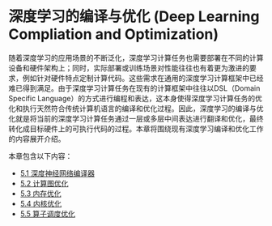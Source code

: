 <!--Copyright © Microsoft Corporation. All rights reserved.
  适用于[License](https://github.com/microsoft/AI-System/blob/main/LICENSE)版权许可-->


# 深度学习的编译与优化 (Deep Learning Compliation and Optimization)

 

随着深度学习的应用场景的不断泛化，深度学习计算任务也需要部署在不同的计算设备和硬件架构上；同时，实际部署或训练场景对性能往往也有着更为激进的要求，例如针对硬件特点定制计算代码。这些需求在通用的深度学习计算框架中已经难已得到满足。由于深度学习计算任务在现有的计算框架中往往以DSL（Domain Specific Language）的方式进行编程和表达，这本身使得深度学习计算任务的优化和执行天然符合传统计算机语言的编译和优化过程。因此，深度学习的编译与优化就是将当前的深度学习计算任务通过一层或多层中间表达进行翻译和优化，最终转化成目标硬件上的可执行代码的过程。本章将围绕现有深度学习编译和优化工作的内容展开介绍。



本章包含以下内容：

- [5.1 深度神经网络编译器](5.1-深度神经网络编译器.md)
- [5.2 计算图优化](5.2-计算图优化.md)
- [5.3 内存优化](5.3-内存优化.md)
- [5.4 内核优化](5.4-内核优化.md)
- [5.5 算子调度优化](5.5-算子调度优化.md)